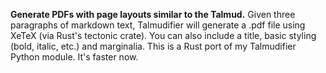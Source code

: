 **Generate PDFs with page layouts similar to the Talmud.** Given three paragraphs of markdown text, Talmudifier will generate a .pdf file using XeTeX (via Rust's tectonic crate). You can also include a title, basic styling (bold, italic, etc.) and marginalia. This is a Rust port of my Talmudifier Python module. It's faster now.